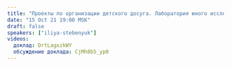 ```yaml
---
title: "Проекты по организации детского досуга. Лаборатория юного исследователя"
date: "15 Oct 21 19:00 MSK"
draft: false
speakers: ["iliya-stebenyuk"]
videos:
  доклад: DrtLagxzkWY
  обсуждение доклада: CjMh8b5_yp0
---
```

